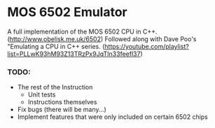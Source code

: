 # MOS 6502 Emulator

A full implementation of the MOS 6502 CPU in C++. 
(http://www.obelisk.me.uk/6502)
Followed along with Dave Poo's "Emulating a CPU in C++ series.
(https://youtube.com/playlist?list=PLLwK93hM93Z13TRzPx9JqTIn33feefl37)

### TODO:

* The rest of the Instruction
    * Unit tests
    * Instructions themselves
* Fix bugs (there will be many...)
* Implement features that were only included on certain 6502 chips
